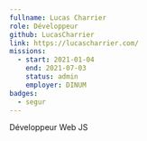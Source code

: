 ```yaml
---
fullname: Lucas Charrier
role: Développeur
github: LucasCharrier
link: https://lucascharrier.com/
missions:
  - start: 2021-01-04
    end: 2021-07-03
    status: admin
    employer: DINUM
badges:
  - segur
---
```

Développeur Web JS